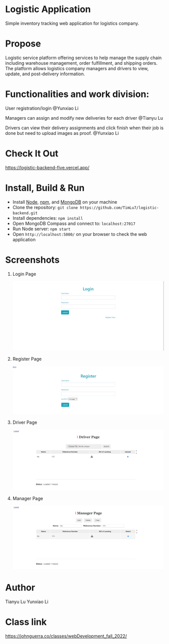 # Logistic Application

Simple inventory tracking web application for logistics company.

# Propose

Logistic service platform offering services to help manage the supply chain including warehouse management, order fulfillment, and shipping orders. The platform allows logistics company managers and drivers to view, update, and post-delivery information.

# Functionalities and work division:

User registration/login @Yunxiao Li

Managers can assign and modify new deliveries for each driver @Tianyu Lu

Drivers can view their delivery assignments and click finish when their job is done but need to upload images as proof. @Yunxiao Li

# Check It Out

https://logistic-backend-five.vercel.app/

# Install, Build & Run

- Install [Node](https://nodejs.org), [npm](https://www.npmjs.com), and [MongoDB](https://www.mongodb.com/) on your machine
- Clone the repository: `git clone https://github.com/TimLu7/logistic-backend.git`
- Install dependencies: `npm install`
- Open MongoDB Compass and connect to: `localhost:27017`
- Run Node server: `npm start`
- Open `http://localhost:5000/` on your browser to check the web application

# Screenshots

1. Login Page

   ![screen shot1](screenshots/login.PNG)

2. Register Page

   ![screen shot1](screenshots/register.PNG)

3. Driver Page

   ![screen shot1](screenshots/driver.PNG)

4. Manager Page

   ![screen shot1](screenshots/Manager.PNG)

# Author

Tianyu Lu
Yunxiao Li

# Class link

https://johnguerra.co/classes/webDevelopment_fall_2022/
